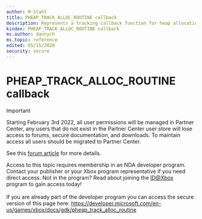 ```yaml
---
author: M-Stahl
title: PHEAP_TRACK_ALLOC_ROUTINE callback
description: Represents a tracking callback function for heap allocation.
kindex: PHEAP_TRACK_ALLOC_ROUTINE callback
ms.author: dannych
ms.topic: reference
edited: 05/15/2020
security: secure
---
```


# PHEAP_TRACK_ALLOC_ROUTINE callback
> [!IMPORTANT]
> Starting February 3rd 2022, all user permissions will be managed in Partner Center, any users that do not exist in the Partner Center user store will lose access to forums, secure documentation, and downloads. To maintain access all users should be migrated to Partner Center. <p></p>See this <a href="https://forums.xboxlive.com/articles/132187/breaking-change-user-access-for-forums-secure-docu.html">forum article</a> for more details.  

 Access to this topic requires membership in an NDA developer program. Contact your publisher or your Xbox program representative if you need direct access. Not in the program? Read about joining the <a href="https://www.xbox.com/Developers/id">ID@Xbox</a> program to gain access today!  <br/><br/>If you are already part of the developer program you can access the secure version of this page here: <a target="_blank" href="https://developer.microsoft.com/en-us/games/xbox/docs/gdk/pheap_track_alloc_routine">https://developer.microsoft.com/en-us/games/xbox/docs/gdk/pheap_track_alloc_routine</a>